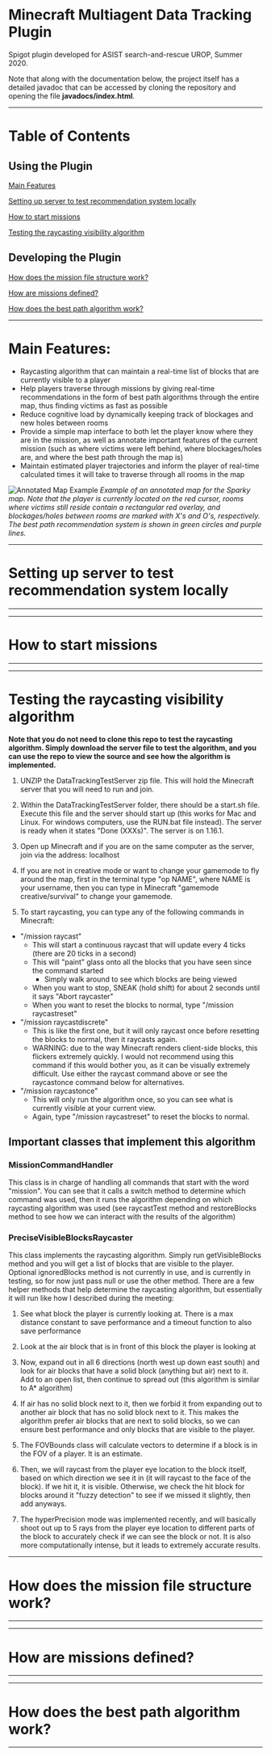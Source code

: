 # Minecraft Multiagent Data Tracking Plugin

Spigot plugin developed for ASIST search-and-rescue UROP, Summer 2020. 

Note that along with the documentation below, the project itself has a detailed javadoc that can be accessed by cloning the repository and opening the file **javadocs/index.html**.

***

# Table of Contents

## **Using the Plugin**

[Main Features](#main-features)

[Setting up server to test recommendation system locally](#setting-up-server-to-test-recommendation-system-locally)

[How to start missions](#how-to-start-missions)

[Testing the raycasting visibility algorithm](#testing-the-raycasting-visibility-algorithm)

## **Developing the Plugin**

[How does the mission file structure work?](#how-does-the-mission-file-structure-work)

[How are missions defined?](#how-are-missions-defined)

[How does the best path algorithm work?](#how-does-the-best-path-algorithm-work)

***

# Main Features:

- Raycasting algorithm that can maintain a real-time list of blocks that are currently visible to a player
- Help players traverse through missions by giving real-time recommendations in the form of best path algorithms through the entire map, thus finding victims as fast as possible
- Reduce cognitive load by dynamically keeping track of blockages and new holes between rooms
- Provide a simple map interface to both let the player know where they are in the mission, as well as annotate important features of the current mission (such as where victims were left behind, where blockages/holes are, and where the best path through the map is)
- Maintain estimated player trajectories and inform the player of real-time calculated times it will take to traverse through all rooms in the map

![Annotated Map Example](https://github.com/tazadejava/minecraft-multiagent-data-tracking/blob/master/readme-resources/annotated-map-example.png?raw=true)
*Example of an annotated map for the Sparky map. Note that the player is currently located on the red cursor, rooms where victims still reside contain a rectangular red overlay, and blockages/holes between rooms are marked with X's and O's, respectively. The best path recommendation system is shown in green circles and purple lines.*

***

# Setting up server to test recommendation system locally

---

***

# How to start missions

---

***

# Testing the raycasting visibility algorithm

**Note that you do not need to clone this repo to test the raycasting algorithm. Simply download the server file to test the algorithm, and you can use the repo to view the source and see how the algorithm is implemented.**

1) UNZIP the DataTrackingTestServer zip file. This will hold the Minecraft server that you will need to run and join.

2) Within the DataTrackingTestServer folder, there should be a start.sh file. Execute this file and the server should start up (this works for Mac and Linux. For windows computers, use the RUN.bat file instead). The server is ready when it states "Done (XXXs)". The server is on 1.16.1.

3) Open up Minecraft and if you are on the same computer as the server, join via the address: localhost

4) If you are not in creative mode or want to change your gamemode to fly around the map, first in the terminal type "op NAME", where NAME is your username, then you can type in Minecraft "gamemode creative/survival" to change your gamemode.

5) To start raycasting, you can type any of the following commands in Minecraft:

- "/mission raycast"
    - This will start a continuous raycast that will update every 4 ticks (there are 20 ticks in a second)
    - This will "paint" glass onto all the blocks that you have seen since the command started
        - Simply walk around to see which blocks are being viewed
    - When you want to stop, SNEAK (hold shift) for about 2 seconds until it says "Abort raycaster"
    - When you want to reset the blocks to normal, type "/mission raycastreset"
- "/mission raycastdiscrete"
    - This is like the first one, but it will only raycast once before resetting the blocks to normal, then it raycasts again.
    - WARNING: due to the way Minecraft renders client-side blocks, this flickers extremely quickly. I would not recommend using this command if this would bother you, as it can be visually extremely difficult. Use either the raycast command above or see the raycastonce command below for alternatives.
- "/mission raycastonce"
    - This will only run the algorithm once, so you can see what is currently visible at your current view.
    - Again, type "/mission raycastreset" to reset the blocks to normal.
    
## Important classes that implement this algorithm

### MissionCommandHandler

This class is in charge of handling all commands that start with the word "mission". You can see that it calls a switch method to determine which command was used, then it runs the algorithm depending on which raycasting algorithm was used (see raycastTest method and restoreBlocks method to see how we can interact with the results of the algorithm) 

### PreciseVisibleBlocksRaycaster

This class implements the raycasting algorithm. Simply run getVisibleBlocks method and you will get a list of blocks that are visible to the player. Optional ignoredBlocks method is not currently in use, and is currently in testing, so for now just pass null or use the other method. There are a few helper methods that help determine the raycasting algorithm, but essentially it will run like how I described during the meeting:

1) See what block the player is currently looking at. There is a max distance constant to save performance and a timeout function to also save performance

2) Look at the air block that is in front of this block the player is looking at

3) Now, expand out in all 6 directions (north west up down east south) and look for air blocks that have a solid block (anything but air) next to it. Add to an open list, then continue to spread out (this algorithm is similar to A* algorithm)

4) If air has no solid block next to it, then we forbid it from expanding out to another air block that has no solid block next to it. This makes the algorithm prefer air blocks that are next to solid blocks, so we can ensure best performance and only blocks that are visible to the player.

5) The FOVBounds class will calculate vectors to determine if a block is in the FOV of a player. It is an estimate.

6) Then, we will raycast from the player eye location to the block itself, based on which direction we see it in (it will raycast to the face of the block). If we hit it, it is visible. Otherwise, we check the hit block for blocks around it "fuzzy detection" to see if we missed it slightly, then add anyways.

7) The hyperPrecision mode was implemented recently, and will basically shoot out up to 5 rays from the player eye location to different parts of the block to accurately check if we can see the block or not. It is also more computationally intense, but it leads to extremely accurate results.

***

# How does the mission file structure work?

---

***

# How are missions defined?

---

***

# How does the best path algorithm work?

---